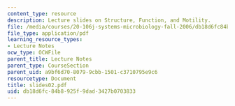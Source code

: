 ```yaml
---
content_type: resource
description: Lecture slides on Structure, Function, and Motility.
file: /media/courses/20-106j-systems-microbiology-fall-2006/db18d6fc84b8925f9dad3427b0703833_slides02.pdf
file_type: application/pdf
learning_resource_types:
- Lecture Notes
ocw_type: OCWFile
parent_title: Lecture Notes
parent_type: CourseSection
parent_uid: a9bf6d70-8079-9cbb-1501-c3710795e9c6
resourcetype: Document
title: slides02.pdf
uid: db18d6fc-84b8-925f-9dad-3427b0703833
---
```


